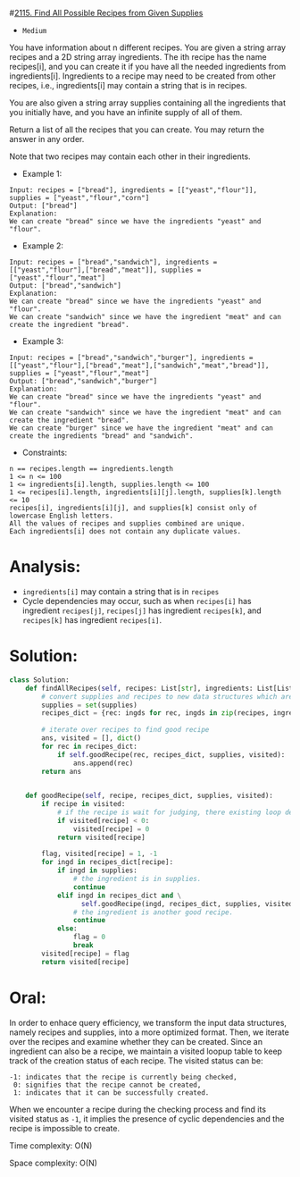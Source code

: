 #[2115. Find All Possible Recipes from Given Supplies](https://leetcode.com/problems/find-all-possible-recipes-from-given-supplies/description/) 
+ `Medium`

You have information about n different recipes. You are given a string array recipes and a 2D string array ingredients. The ith recipe has the name recipes[i], and you can create it if you have all the needed ingredients from ingredients[i]. Ingredients to a recipe may need to be created from other recipes, i.e., ingredients[i] may contain a string that is in recipes.

You are also given a string array supplies containing all the ingredients that you initially have, and you have an infinite supply of all of them.

Return a list of all the recipes that you can create. You may return the answer in any order.

Note that two recipes may contain each other in their ingredients.


+ Example 1:
```
Input: recipes = ["bread"], ingredients = [["yeast","flour"]], supplies = ["yeast","flour","corn"]
Output: ["bread"]
Explanation:
We can create "bread" since we have the ingredients "yeast" and "flour".
```

+ Example 2:
```
Input: recipes = ["bread","sandwich"], ingredients = [["yeast","flour"],["bread","meat"]], supplies = ["yeast","flour","meat"]
Output: ["bread","sandwich"]
Explanation:
We can create "bread" since we have the ingredients "yeast" and "flour".
We can create "sandwich" since we have the ingredient "meat" and can create the ingredient "bread".
```

+ Example 3:
```
Input: recipes = ["bread","sandwich","burger"], ingredients = [["yeast","flour"],["bread","meat"],["sandwich","meat","bread"]], supplies = ["yeast","flour","meat"]
Output: ["bread","sandwich","burger"]
Explanation:
We can create "bread" since we have the ingredients "yeast" and "flour".
We can create "sandwich" since we have the ingredient "meat" and can create the ingredient "bread".
We can create "burger" since we have the ingredient "meat" and can create the ingredients "bread" and "sandwich".
```


+ Constraints:
```
n == recipes.length == ingredients.length
1 <= n <= 100
1 <= ingredients[i].length, supplies.length <= 100
1 <= recipes[i].length, ingredients[i][j].length, supplies[k].length <= 10
recipes[i], ingredients[i][j], and supplies[k] consist only of lowercase English letters.
All the values of recipes and supplies combined are unique.
Each ingredients[i] does not contain any duplicate values.
```

# Analysis:
- `ingredients[i]` may contain a string that is in `recipes`
- Cycle dependencies may occur, such as when `recipes[i]` has ingredient `recipes[j]`, `recipes[j]` has ingredient `recipes[k]`, and `recipes[k]` has ingredient `recipes[i]`.

# Solution:
```python {.line-numbers}
class Solution:
    def findAllRecipes(self, recipes: List[str], ingredients: List[List[str]], supplies: List[str]) -> List[str]:
        # convert supplies and recipes to new data structures which are query efficient
        supplies = set(supplies)
        recipes_dict = {rec: ingds for rec, ingds in zip(recipes, ingredients)}
        
        # iterate over recipes to find good recipe
        ans, visited = [], dict()
        for rec in recipes_dict:
            if self.goodRecipe(rec, recipes_dict, supplies, visited):
                ans.append(rec)
        return ans

    
    def goodRecipe(self, recipe, recipes_dict, supplies, visited):
        if recipe in visited:
            # if the recipe is wait for judging, there existing loop dependency, fail.
            if visited[recipe] < 0:
                visited[recipe] = 0
            return visited[recipe]
        
        flag, visited[recipe] = 1, -1
        for ingd in recipes_dict[recipe]:
            if ingd in supplies:
                # the ingredient is in supplies.
                continue
            elif ingd in recipes_dict and \
                  self.goodRecipe(ingd, recipes_dict, supplies, visited):
                # the ingredient is another good recipe.
                continue
            else:
                flag = 0
                break
        visited[recipe] = flag
        return visited[recipe]
```

# Oral:
In order to enhace query efficiency, we transform the input data structures, namely recipes and supplies, into a more optimized format. Then, we iterate over the recipes and examine whether they can be created. Since an ingredient can also be a recipe, we maintain a visited loopup table to keep track of the creation status of each recipe. The visited status can be:
```
-1: indicates that the recipe is currently being checked,
 0: signifies that the recipe cannot be created,
 1: indicates that it can be successfully created.
```
When we encounter a recipe during the checking process and find its visited status as `-1`, it implies the presence of cyclic dependencies and the recipe is impossible to create. 


Time complexity: O(N)

Space complexity: O(N)
